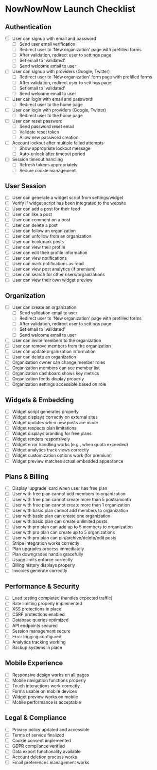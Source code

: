 # NowNowNow Launch Checklist

## Authentication
- [ ] User can signup with email and password
  - [ ] Send user email verification 
  - [ ] Redirect user to 'New organization' page with prefilled forms
  - [ ] After validation, redirect user to settings page
  - [ ] Set email to 'validated'
  - [ ] Send welcome email to user
- [ ] User can signup with providers (Google, Twitter)
  - [ ] Redirect user to 'New organization' form page with prefilled forms
  - [ ] After validation, redirect user to settings page 
  - [ ] Set email to 'validated'
  - [ ] Send welcome email to user
- [ ] User can login with email and password
  - [ ] Redirect user to the home page
- [ ] User can login with providers (Google, Twitter)
  - [ ] Redirect user to the home page
- [ ] User can reset password
  - [ ] Send password reset email
  - [ ] Validate reset token
  - [ ] Allow new password creation
- [ ] Account lockout after multiple failed attempts
  - [ ] Show appropriate lockout message
  - [ ] Auto-unlock after timeout period
- [ ] Session timeout handling
  - [ ] Refresh tokens appropriately
  - [ ] Secure cookie management

## User Session
- [ ] User can generate a widget script from settings/widget
- [ ] Verify if widget script has been integrated to the website
- [ ] User can add a post for their feed
- [ ] User can like a post
- [ ] User can comment on a post
- [ ] User can delete a post
- [ ] User can follow an organization
- [ ] User can unfollow from an organization
- [ ] User can bookmark posts
- [ ] User can view their profile
- [ ] User can edit their profile information
- [ ] User can view notifications
- [ ] User can mark notifications as read
- [ ] User can view post analytics (if premium)
- [ ] User can search for other users/organizations
- [ ] User can view their own widget preview

## Organization
- [ ] User can create an organization
  - [ ] Send validation email to user
  - [ ] Redirect user to 'New organization' page with prefilled forms
  - [ ] After validation, redirect user to settings page
  - [ ] Set email to 'validated'
  - [ ] Send welcome email to user
- [ ] User can invite members to the organization
- [ ] User can remove members from the organization
- [ ] User can update organization information
- [ ] User can delete an organization
- [ ] Organization owner can change member roles
- [ ] Organization members can see member list
- [ ] Organization dashboard shows key metrics
- [ ] Organization feeds display properly
- [ ] Organization settings accessible based on role

## Widgets & Embedding
- [ ] Widget script generates properly
- [ ] Widget displays correctly on external sites
- [ ] Widget updates when new posts are made
- [ ] Widget respects plan limitations
- [ ] Widget displays branding for free plans
- [ ] Widget renders responsively
- [ ] Widget error handling works (e.g., when quota exceeded)
- [ ] Widget analytics track views correctly
- [ ] Widget customization options work (for premium)
- [ ] Widget preview matches actual embedded appearance

## Plans & Billing
- [ ] Display 'upgrade' card when user has free plan
- [ ] User with free plan cannot add members to organization
- [ ] User with free plan cannot create more than 5 posts/month
- [ ] User with free plan cannot create more than 1 organization
- [ ] User with basic plan cannot add members to organization
- [ ] User with basic plan can create one organization
- [ ] User with basic plan can create unlimited posts
- [ ] User with pro plan can add up to 5 members to organization
- [ ] User with pro plan can create up to 5 organizations
- [ ] User with pro plan can pin/archive/delete/edit posts
- [ ] Stripe integration works correctly
- [ ] Plan upgrades process immediately
- [ ] Plan downgrades handle gracefully
- [ ] Usage limits enforce correctly
- [ ] Billing history displays properly
- [ ] Invoices generate correctly

## Performance & Security
- [ ] Load testing completed (handles expected traffic)
- [ ] Rate limiting properly implemented
- [ ] XSS protections in place
- [ ] CSRF protections enabled
- [ ] Database queries optimized
- [ ] API endpoints secured
- [ ] Session management secure
- [ ] Error logging configured
- [ ] Analytics tracking working
- [ ] Backup systems in place

## Mobile Experience
- [ ] Responsive design works on all pages
- [ ] Mobile navigation functions properly
- [ ] Touch interactions work correctly
- [ ] Forms usable on mobile devices
- [ ] Widget preview works on mobile
- [ ] Mobile performance is acceptable

## Legal & Compliance
- [ ] Privacy policy updated and accessible
- [ ] Terms of service finalized
- [ ] Cookie consent implemented
- [ ] GDPR compliance verified
- [ ] Data export functionality available
- [ ] Account deletion process works
- [ ] Email preferences management works